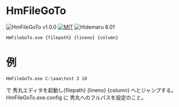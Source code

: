 # HmFileGoTo

![HmFileGoTo v1.0.0](https://img.shields.io/badge/HmFileGoTo-v1.0.0-6479ff.svg)
[![MIT](https://img.shields.io/badge/license-MIT-blue.svg?style=flat)](LICENSE)
![Hidemaru 8.01](https://img.shields.io/badge/Hidemaru-v8.01-6479ff.svg)

```powreshell
HmFileGoTo.exe {filepath} {lineno} {column}
```
# 例

```powreshell
HmFileGoTo.exe C:\aaa\test 3 10
```

 で 秀丸エディタを起動し{filepath} {lineno} {column} へとジャンプする。  
 HmFileGoTo.exe.config に 秀丸へのフルパスを設定のこと。